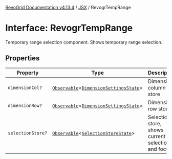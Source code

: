[RevoGrid Documentation v4.13.4](README.md) / [JSX](Namespace.JSX.md) / RevogrTempRange

# Interface: RevogrTempRange

Temporary range selection component. Shows temporary range selection.

## Properties

| Property | Type | Description | Defined in |
| ------ | ------ | ------ | ------ |
| `dimensionCol?` | [`Observable`](TypeAlias.Observable.md)\<[`DimensionSettingsState`](Interface.DimensionSettingsState.md)\> | Dimension column store | [src/components.d.ts:2264](https://github.com/revolist/revogrid/blob/325e86c31155d90566dec588c08b121b0ae7657a/src/components.d.ts#L2264) |
| `dimensionRow?` | [`Observable`](TypeAlias.Observable.md)\<[`DimensionSettingsState`](Interface.DimensionSettingsState.md)\> | Dimension row store | [src/components.d.ts:2268](https://github.com/revolist/revogrid/blob/325e86c31155d90566dec588c08b121b0ae7657a/src/components.d.ts#L2268) |
| `selectionStore?` | [`Observable`](TypeAlias.Observable.md)\<[`SelectionStoreState`](TypeAlias.SelectionStoreState.md)\> | Selection store, shows current selection and focus | [src/components.d.ts:2272](https://github.com/revolist/revogrid/blob/325e86c31155d90566dec588c08b121b0ae7657a/src/components.d.ts#L2272) |
